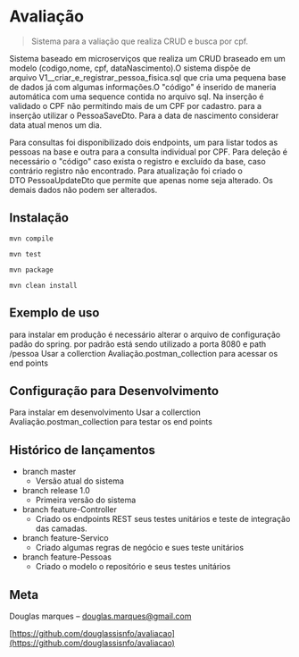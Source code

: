 # Avaliação
> Sistema para a valiação que realiza CRUD e busca por cpf.


Sistema baseado em microserviços que realiza um CRUD braseado em um modelo (codigo,nome, cpf, dataNascimento).O sistema dispõe de arquivo V1__criar_e_registrar_pessoa_fisica.sql que cria uma pequena base de dados já com algumas informações.O "código" é inserido de maneria automática com uma sequence contida no arquivo sql.
Na inserção é validado o CPF não permitindo mais de um CPF por cadastro. para a inserção utilizar o PessoaSaveDto. Para a data de nascimento considerar data atual menos um dia. 

Para consultas foi disponibilizado dois endpoints, um para listar todos as pessoas na base e outra para a consulta individual por CPF.
Para deleção é necessário o "código" caso exista o registro e excluído da base, caso contrário registro não encontrado.
Para atualização foi criado o DTO PessoaUpdateDto que permite que apenas nome seja alterado. Os demais dados não podem ser alterados.


## Instalação

```mvn
mvn compile
```
```mvn
mvn test 
```
```mvn
mvn package
```
```mvn
mvn clean install
```


## Exemplo de uso

para instalar em produção é necessário alterar o arquivo de configuração padão do spring.
por padrão está sendo utilizado a porta 8080 e path /pessoa
Usar a collerction Avaliação.postman_collection para acessar os end points

## Configuração para Desenvolvimento

Para instalar em desenvolvimento
Usar a collerction Avaliação.postman_collection para testar os end points


## Histórico de lançamentos

* branch master 
    * Versão atual do sistema 
* branch release 1.0 
    * Primeira versão do sistema 
* branch feature-Controller
    * Criado os endpoints REST seus testes unitários e teste de integração das camadas. 
* branch feature-Servico  
    * Criado algumas regras de negócio e sues teste unitários	
* branch feature-Pessoas
    * Criado o modelo o repositório e seus testes unitários 

## Meta

Douglas marques – douglas.marques@gmail.com

[https://github.com/douglassisnfo/avaliacao](https://github.com/douglassisnfo/avaliacao)


